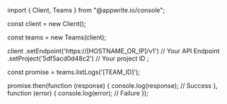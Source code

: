 import { Client, Teams } from "@appwrite.io/console";

const client = new Client();

const teams = new Teams(client);

client
    .setEndpoint('https://[HOSTNAME_OR_IP]/v1') // Your API Endpoint
    .setProject('5df5acd0d48c2') // Your project ID
;

const promise = teams.listLogs('[TEAM_ID]');

promise.then(function (response) {
    console.log(response); // Success
}, function (error) {
    console.log(error); // Failure
});